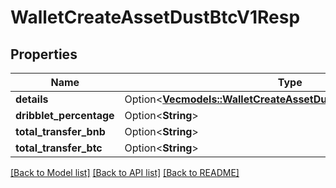 # WalletCreateAssetDustBtcV1Resp

## Properties

Name | Type | Description | Notes
------------ | ------------- | ------------- | -------------
**details** | Option<[**Vec<models::WalletCreateAssetDustBtcV1RespDetailsInner>**](WalletCreateAssetDustBtcV1Resp_details_inner.md)> |  | [optional]
**dribblet_percentage** | Option<**String**> |  | [optional]
**total_transfer_bnb** | Option<**String**> |  | [optional]
**total_transfer_btc** | Option<**String**> |  | [optional]

[[Back to Model list]](../README.md#documentation-for-models) [[Back to API list]](../README.md#documentation-for-api-endpoints) [[Back to README]](../README.md)


